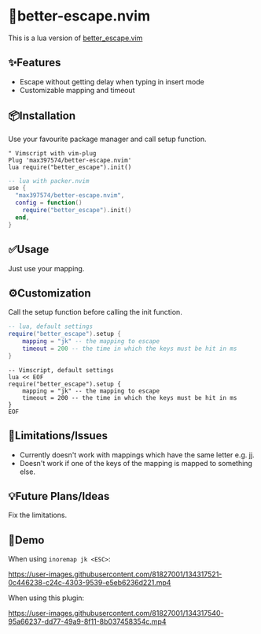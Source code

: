 # 🚪better-escape.nvim

This is a lua version of
[better_escape.vim](https://github.com/jdhao/better-escape.vim)

✨Features
--------
* Escape without getting delay when typing in insert mode
* Customizable mapping and timeout

📦Installation
------------
Use your favourite package manager and call setup function.
```vim
" Vimscript with vim-plug
Plug 'max397574/better-escape.nvim'
lua require("better_escape").init()
```

```lua
-- lua with packer.nvim
use {
  "max397574/better-escape.nvim",
  config = function()
    require("better_escape").init()
  end,
}
```

✅Usage
-----
Just use your mapping.

⚙️Customization
-------------
Call the setup function before calling the init function.

```lua
-- lua, default settings
require("better_escape").setup {
    mapping = "jk" -- the mapping to escape
    timeout = 200 -- the time in which the keys must be hit in ms
}
```

```vim
-- Vimscript, default settings
lua << EOF
require("better_escape").setup {
    mapping = "jk" -- the mapping to escape
    timeout = 200 -- the time in which the keys must be hit in ms
}
EOF
```

🚫Limitations/Issues
--------------------
* Currently doesn't work with mappings which have the same letter e.g. jj.
* Doesn't work if one of the keys of the mapping is mapped to something else.

💡Future Plans/Ideas
------------------
Fix the limitations.

👀Demo
------

When using `inoremap jk <ESC>`:

https://user-images.githubusercontent.com/81827001/134317521-0c446238-c24c-4303-9539-e5eb6236d221.mp4

When using this plugin:

https://user-images.githubusercontent.com/81827001/134317540-95a66237-dd77-49a9-8f11-8b037458354c.mp4

